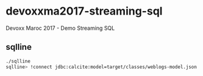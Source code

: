 # devoxxma2017-streaming-sql
Devoxx Maroc 2017 - Demo Streaming SQL

## sqlline

```bash
./sqlline
sqlline> !connect jdbc:calcite:model=target/classes/weblogs-model.json admin admin
```